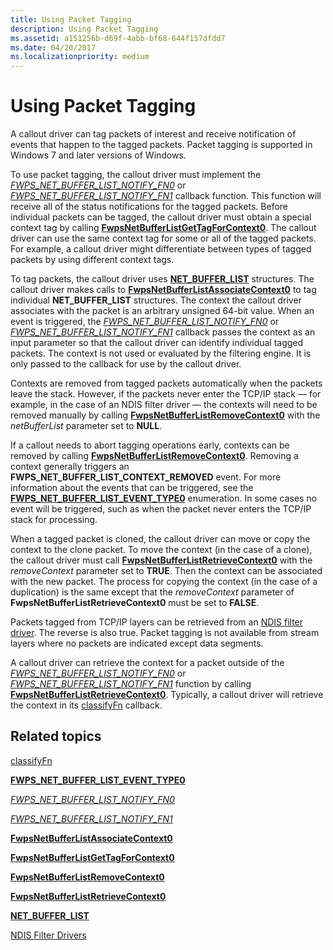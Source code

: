```yaml
---
title: Using Packet Tagging
description: Using Packet Tagging
ms.assetid: a151256b-d69f-4abb-bf68-644f157dfdd7
ms.date: 04/20/2017
ms.localizationpriority: medium
---
```


# Using Packet Tagging


A callout driver can tag packets of interest and receive notification of events that happen to the tagged packets. Packet tagging is supported in Windows 7 and later versions of Windows.

To use packet tagging, the callout driver must implement the [*FWPS\_NET\_BUFFER\_LIST\_NOTIFY\_FN0*](https://docs.microsoft.com/windows-hardware/drivers/ddi/fwpsk/nc-fwpsk-fwps_net_buffer_list_notify_fn0) or [*FWPS\_NET\_BUFFER\_LIST\_NOTIFY\_FN1*](https://docs.microsoft.com/windows-hardware/drivers/ddi/fwpsk/nc-fwpsk-fwps_net_buffer_list_notify_fn1) callback function. This function will receive all of the status notifications for the tagged packets. Before individual packets can be tagged, the callout driver must obtain a special context tag by calling [**FwpsNetBufferListGetTagForContext0**](https://docs.microsoft.com/windows-hardware/drivers/ddi/fwpsk/nf-fwpsk-fwpsnetbufferlistgettagforcontext0). The callout driver can use the same context tag for some or all of the tagged packets. For example, a callout driver might differentiate between types of tagged packets by using different context tags.

To tag packets, the callout driver uses [**NET\_BUFFER\_LIST**](https://docs.microsoft.com/windows-hardware/drivers/ddi/ndis/ns-ndis-_net_buffer_list) structures. The callout driver makes calls to [**FwpsNetBufferListAssociateContext0**](https://docs.microsoft.com/windows-hardware/drivers/ddi/fwpsk/nf-fwpsk-fwpsnetbufferlistassociatecontext0) to tag individual **NET\_BUFFER\_LIST** structures. The context the callout driver associates with the packet is an arbitrary unsigned 64-bit value. When an event is triggered, the [*FWPS\_NET\_BUFFER\_LIST\_NOTIFY\_FN0*](https://docs.microsoft.com/windows-hardware/drivers/ddi/fwpsk/nc-fwpsk-fwps_net_buffer_list_notify_fn0) or [*FWPS\_NET\_BUFFER\_LIST\_NOTIFY\_FN1*](https://docs.microsoft.com/windows-hardware/drivers/ddi/fwpsk/nc-fwpsk-fwps_net_buffer_list_notify_fn1) callback passes the context as an input parameter so that the callout driver can identify individual tagged packets. The context is not used or evaluated by the filtering engine. It is only passed to the callback for use by the callout driver.

Contexts are removed from tagged packets automatically when the packets leave the stack. However, if the packets never enter the TCP/IP stack — for example, in the case of an NDIS filter driver — the contexts will need to be removed manually by calling [**FwpsNetBufferListRemoveContext0**](https://docs.microsoft.com/windows-hardware/drivers/ddi/fwpsk/nf-fwpsk-fwpsnetbufferlistremovecontext0) with the *netBufferList* parameter set to **NULL**.

If a callout needs to abort tagging operations early, contexts can be removed by calling [**FwpsNetBufferListRemoveContext0**](https://docs.microsoft.com/windows-hardware/drivers/ddi/fwpsk/nf-fwpsk-fwpsnetbufferlistremovecontext0). Removing a context generally triggers an **FWPS\_NET\_BUFFER\_LIST\_CONTEXT\_REMOVED** event. For more information about the events that can be triggered, see the [**FWPS\_NET\_BUFFER\_LIST\_EVENT\_TYPE0**](https://docs.microsoft.com/windows-hardware/drivers/ddi/fwpsk/ne-fwpsk-fwps_net_buffer_list_event_type0_) enumeration. In some cases no event will be triggered, such as when the packet never enters the TCP/IP stack for processing.

When a tagged packet is cloned, the callout driver can move or copy the context to the clone packet. To move the context (in the case of a clone), the callout driver must call [**FwpsNetBufferListRetrieveContext0**](https://docs.microsoft.com/windows-hardware/drivers/ddi/fwpsk/nf-fwpsk-fwpsnetbufferlistretrievecontext0) with the *removeContext* parameter set to **TRUE**. Then the context can be associated with the new packet. The process for copying the context (in the case of a duplication) is the same except that the *removeContext* parameter of **FwpsNetBufferListRetrieveContext0** must be set to **FALSE**.

Packets tagged from TCP/IP layers can be retrieved from an [NDIS filter driver](ndis-filter-drivers2.md). The reverse is also true. Packet tagging is not available from stream layers where no packets are indicated except data segments.

A callout driver can retrieve the context for a packet outside of the [*FWPS\_NET\_BUFFER\_LIST\_NOTIFY\_FN0*](https://docs.microsoft.com/windows-hardware/drivers/ddi/fwpsk/nc-fwpsk-fwps_net_buffer_list_notify_fn0) or [*FWPS\_NET\_BUFFER\_LIST\_NOTIFY\_FN1*](https://docs.microsoft.com/windows-hardware/drivers/ddi/fwpsk/nc-fwpsk-fwps_net_buffer_list_notify_fn1) function by calling [**FwpsNetBufferListRetrieveContext0**](https://docs.microsoft.com/windows-hardware/drivers/ddi/fwpsk/nf-fwpsk-fwpsnetbufferlistretrievecontext0). Typically, a callout driver will retrieve the context in its [classifyFn](https://docs.microsoft.com/windows-hardware/drivers/ddi/_netvista/) callback.

## Related topics


[classifyFn](https://docs.microsoft.com/windows-hardware/drivers/ddi/_netvista/)

[**FWPS\_NET\_BUFFER\_LIST\_EVENT\_TYPE0**](https://docs.microsoft.com/windows-hardware/drivers/ddi/fwpsk/ne-fwpsk-fwps_net_buffer_list_event_type0_)

[*FWPS\_NET\_BUFFER\_LIST\_NOTIFY\_FN0*](https://docs.microsoft.com/windows-hardware/drivers/ddi/fwpsk/nc-fwpsk-fwps_net_buffer_list_notify_fn0)

[*FWPS\_NET\_BUFFER\_LIST\_NOTIFY\_FN1*](https://docs.microsoft.com/windows-hardware/drivers/ddi/fwpsk/nc-fwpsk-fwps_net_buffer_list_notify_fn1)

[**FwpsNetBufferListAssociateContext0**](https://docs.microsoft.com/windows-hardware/drivers/ddi/fwpsk/nf-fwpsk-fwpsnetbufferlistassociatecontext0)

[**FwpsNetBufferListGetTagForContext0**](https://docs.microsoft.com/windows-hardware/drivers/ddi/fwpsk/nf-fwpsk-fwpsnetbufferlistgettagforcontext0)

[**FwpsNetBufferListRemoveContext0**](https://docs.microsoft.com/windows-hardware/drivers/ddi/fwpsk/nf-fwpsk-fwpsnetbufferlistremovecontext0)

[**FwpsNetBufferListRetrieveContext0**](https://docs.microsoft.com/windows-hardware/drivers/ddi/fwpsk/nf-fwpsk-fwpsnetbufferlistretrievecontext0)

[**NET\_BUFFER\_LIST**](https://docs.microsoft.com/windows-hardware/drivers/ddi/ndis/ns-ndis-_net_buffer_list)

[NDIS Filter Drivers](ndis-filter-drivers2.md)

 

 






